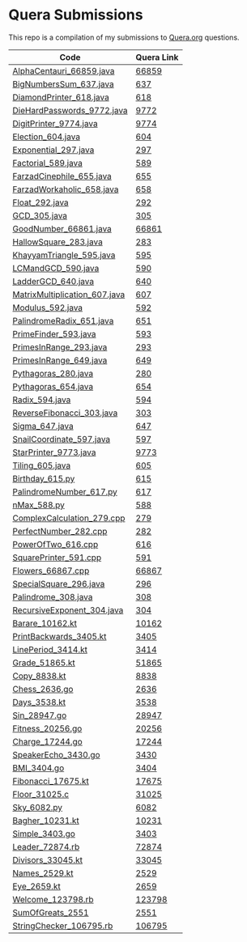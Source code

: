 # Quera Submissions

This repo is a compilation of my submissions to [Quera.org](https://quera.org) questions.

| Code                                                                          | Quera Link                                    |
|-------------------------------------------------------------------------------|-----------------------------------------------|
| [AlphaCentauri_66859.java](/src/main/java/AlphaCentauri_66859.java)           | [66859](https://quera.org/problemset/66859)   |
| [BigNumbersSum_637.java](/src/main/java/BigNumbersSum_637.java)               | [637](https://quera.org/problemset/637)       |
| [DiamondPrinter_618.java](/src/main/java/DiamondPrinter_618.java)             | [618](https://quera.org/problemset/618)       |
| [DieHardPasswords_9772.java](/src/main/java/DieHardPasswords_9772.java)       | [9772](https://quera.org/problemset/9772)     |
| [DigitPrinter_9774.java](/src/main/java/DigitPrinter_9774.java)               | [9774](https://quera.org/problemset/9774)     |
| [Election_604.java](/src/main/java/Election_604.java)                         | [604](https://quera.org/problemset/604)       |
| [Exponential_297.java](/src/main/java/Exponential_297.java)                   | [297](https://quera.org/problemset/297)       |
| [Factorial_589.java](/src/main/java/Factorial_589.java)                       | [589](https://quera.org/problemset/589)       |
| [FarzadCinephile_655.java](/src/main/java/FarzadCinephile_655.java)           | [655](https://quera.org/problemset/655)       |
| [FarzadWorkaholic_658.java](/src/main/java/FarzadWorkaholic_658.java)         | [658](https://quera.org/problemset/658)       |
| [Float_292.java](/src/main/java/Float_292.java)                               | [292](https://quera.org/problemset/292)       |
| [GCD_305.java](/src/main/java/GCD_305.java)                                   | [305](https://quera.org/problemset/305)       |
| [GoodNumber_66861.java](/src/main/java/GoodNumber_66861.java)                 | [66861](https://quera.org/problemset/66861)   |
| [HallowSquare_283.java](/src/main/java/HallowSquare_283.java)                 | [283](https://quera.org/problemset/283)       |
| [KhayyamTriangle_595.java](/src/main/java/KhayyamTriangle_595.java)           | [595](https://quera.org/problemset/595)       |
| [LCMandGCD_590.java](/src/main/java/LCMandGCD_590.java)                       | [590](https://quera.org/problemset/590)       |
| [LadderGCD_640.java](/src/main/java/LadderGCD_640.java)                       | [640](https://quera.org/problemset/640)       |
| [MatrixMultiplication_607.java](/src/main/java/MatrixMultiplication_607.java) | [607](https://quera.org/problemset/607)       |
| [Modulus_592.java](/src/main/java/Modulus_592.java)                           | [592](https://quera.org/problemset/592)       |
| [PalindromeRadix_651.java](/src/main/java/PalindromeRadix_651.java)           | [651](https://quera.org/problemset/651)       |
| [PrimeFinder_593.java](/src/main/java/PrimeFinder_593.java)                   | [593](https://quera.org/problemset/593)       |
| [PrimesInRange_293.java](/src/main/java/PrimesInRange_293.java)               | [293](https://quera.org/problemset/293)       |
| [PrimesInRange_649.java](/src/main/java/PrimesInRange_649.java)               | [649](https://quera.org/problemset/649)       |
| [Pythagoras_280.java](/src/main/java/Pythagoras_280.java)                     | [280](https://quera.org/problemset/280)       |
| [Pythagoras_654.java](/src/main/java/Pythagoras_654.java)                     | [654](https://quera.org/problemset/654)       |
| [Radix_594.java](/src/main/java/Radix_594.java)                               | [594](https://quera.org/problemset/594)       |
| [ReverseFibonacci_303.java](/src/main/java/ReverseFibonacci_303.java)         | [303](https://quera.org/problemset/303)       |
| [Sigma_647.java](/src/main/java/Sigma_647.java)                               | [647](https://quera.org/problemset/647)       |
| [SnailCoordinate_597.java](/src/main/java/SnailCoordinate_597.java)           | [597](https://quera.org/problemset/597)       |
| [StarPrinter_9773.java](/src/main/java/StarPrinter_9773.java)                 | [9773](https://quera.org/problemset/9773)     |
| [Tiling_605.java](/src/main/java/Tiling_605.java)                             | [605](https://quera.org/problemset/605)       |
| [Birthday_615.py](/python/Birthday_615.py)                                    | [615](https://quera.org/problemset/615)       |
| [PalindromeNumber_617.py](/python/PalindromeNumber_617.py)                    | [617](https://quera.org/problemset/617)       |
| [nMax_588.py](/python/nMax_588.py)                                            | [588](https://quera.org/problemset/588)       |
| [ComplexCalculation_279.cpp](/CPP/ComplexCalculation_279.cpp)                 | [279](https://quera.org/problemset/279)       |
| [PerfectNumber_282.cpp](/CPP/PerfectNumber_282.cpp)                           | [282](https://quera.org/problemset/282)       |
| [PowerOfTwo_616.cpp](/CPP/PowerOfTwo_616.cpp)                                 | [616](https://quera.org/problemset/616)       |
| [SquarePrinter_591.cpp](/CPP/SquarePrinter_591.cpp)                           | [591](https://quera.org/problemset/591)       |
| [Flowers_66867.cpp](/src/main/java/Flowers_66867.java)                        | [66867](https://quera.org/problemset/66867)   |
| [SpecialSquare_296.java](/src/main/java/SpecialSquare_296.java)               | [296](https://quera.org/problemset/296)       |
| [Palindrome_308.java](/src/main/java/Palindrome_308.java)                     | [308](https://quera.org/problemset/308)       |
| [RecursiveExponent_304.java](/src/main/java/RecursiveExponent_304.java)       | [304](https://quera.org/problemset/304)       |
| [Barare_10162.kt](/src/main/kotlin/Barare_10162.kt)                           | [10162](https://quera.org/problemset/10162)   |
| [PrintBackwards_3405.kt](/src/main/kotlin/PrintBackwards_3405.kt)             | [3405](https://quera.org/problemset/3405)     |
| [LinePeriod_3414.kt](/src/main/kotlin/LinePeriod_3414.kt)                     | [3414](https://quera.org/problemset/3414)     |
| [Grade_51865.kt](/src/main/kotlin/Grade_51865.kt)                             | [51865](https://quera.org/problemset/51865)   |
| [Copy_8838.kt](/src/main/kotlin/Copy_8838.kt)                                 | [8838](https://quera.org/problemset/8838)     |
| [Chess_2636.go](/go/Chess_2636.go)                                            | [2636](https://quera.org/problemset/2636)     |
| [Days_3538.kt](/src/main/kotlin/Days_3538.kt)                                 | [3538](https://quera.org/problemset/3538)     |
| [Sin_28947.go](/go/Sin_28947.go)                                              | [28947](https://quera.org/problemset/28947)   |
| [Fitness_20256.go](/go/Fitness_20256.go)                                      | [20256](https://quera.org/problemset/20256)   |
| [Charge_17244.go](/go/Charge_17244.go)                                        | [17244](https://quera.org/problemset/17244)   |
| [SpeakerEcho_3430.go](/go/SpeakerEcho_3430.go)                                | [3430](https://quera.org/problemset/3430)     |
| [BMI_3404.go](/go/BMI_3404.go)                                                | [3404](https://quera.org/problemset/3404)     |
| [Fibonacci_17675.kt](/src/main/kotlin/Fibonacci_17675.kt)                     | [17675](https://quera.org/problemset/17675)   |
| [Floor_31025.c](/other/Floor_31025.c)                                         | [31025](https://quera.org/problemset/31025)   |
| [Sky_6082.py](/python/Sky_6082.py)                                            | [6082](https://quera.org/problemset/6082)     |
| [Bagher_10231.kt](/src/main/kotlin/Bagher_10231.kt)                           | [10231](https://quera.org/problemset/10231)   |
| [Simple_3403.go](/go/Simple_3403.go)                                          | [3403](https://quera.org/problemset/3403)     |
| [Leader_72874.rb](/other/Leader_72874.rb)                                     | [72874](https://quera.org/problemset/72874)   |
| [Divisors_33045.kt](/src/main/kotlin/Divisors_33045.kt)                       | [33045](https://quera.org/problemset/33045)   |
| [Names_2529.kt](/src/main/kotlin/Names_2529.kt)                               | [2529](https://quera.org/problemset/2529)     |
| [Eye_2659.kt](/src/main/kotlin/Eye_2659.kt)                                   | [2659](https://quera.org/problemset/2659)     |
| [Welcome_123798.rb](/other/Welcome_123798.rb)                                 | [123798](https://quera.org/problemset/123798) |
| [SumOfGreats_2551](/src/main/kotlin/SumOfGreats_2551)                         | [2551](https://quera.org/problemset/2551)     |
| [StringChecker_106795.rb](/other/StringChecker_106795.rb)                     | [106795](https://quera.org/problemset/106795) |
